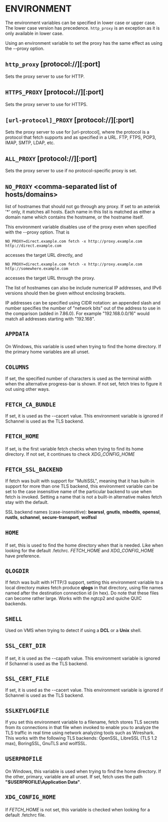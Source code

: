 <!-- Copyright (C) Daniel Stenberg, <daniel@haxx.se>, et al. -->
<!-- SPDX-License-Identifier: fetch -->
# ENVIRONMENT
The environment variables can be specified in lower case or upper case. The
lower case version has precedence. `http_proxy` is an exception as it is only
available in lower case.

Using an environment variable to set the proxy has the same effect as using
the --proxy option.

## `http_proxy` [protocol://]<host>[:port]
Sets the proxy server to use for HTTP.

## `HTTPS_PROXY` [protocol://]<host>[:port]
Sets the proxy server to use for HTTPS.

## `[url-protocol]_PROXY` [protocol://]<host>[:port]
Sets the proxy server to use for [url-protocol], where the protocol is a
protocol that fetch supports and as specified in a URL. FTP, FTPS, POP3, IMAP,
SMTP, LDAP, etc.

## `ALL_PROXY` [protocol://]<host>[:port]
Sets the proxy server to use if no protocol-specific proxy is set.

## `NO_PROXY` <comma-separated list of hosts/domains>
list of hostnames that should not go through any proxy. If set to an asterisk
'*' only, it matches all hosts. Each name in this list is matched as either a
domain name which contains the hostname, or the hostname itself.

This environment variable disables use of the proxy even when specified with
the --proxy option. That is

    NO_PROXY=direct.example.com fetch -x http://proxy.example.com
    http://direct.example.com

accesses the target URL directly, and

    NO_PROXY=direct.example.com fetch -x http://proxy.example.com
    http://somewhere.example.com

accesses the target URL through the proxy.

The list of hostnames can also be include numerical IP addresses, and IPv6
versions should then be given without enclosing brackets.

IP addresses can be specified using CIDR notation: an appended slash and
number specifies the number of "network bits" out of the address to use in the
comparison (added in 7.86.0). For example "192.168.0.0/16" would match all
addresses starting with "192.168".

## `APPDATA` <dir>
On Windows, this variable is used when trying to find the home directory. If
the primary home variables are all unset.

## `COLUMNS` <terminal width>
If set, the specified number of characters is used as the terminal width when
the alternative progress-bar is shown. If not set, fetch tries to figure it out
using other ways.

## `FETCH_CA_BUNDLE` <file>
If set, it is used as the --cacert value. This environment variable is ignored
if Schannel is used as the TLS backend.

## `FETCH_HOME` <dir>
If set, is the first variable fetch checks when trying to find its home
directory. If not set, it continues to check *XDG_CONFIG_HOME*

## `FETCH_SSL_BACKEND` <TLS backend>
If fetch was built with support for "MultiSSL", meaning that it has built-in
support for more than one TLS backend, this environment variable can be set to
the case insensitive name of the particular backend to use when fetch is
invoked. Setting a name that is not a built-in alternative makes fetch stay
with the default.

SSL backend names (case-insensitive): **bearssl**, **gnutls**, **mbedtls**,
**openssl**, **rustls**, **schannel**, **secure-transport**, **wolfssl**

## `HOME` <dir>
If set, this is used to find the home directory when that is needed. Like when
looking for the default .fetchrc. *FETCH_HOME* and *XDG_CONFIG_HOME*
have preference.

## `QLOGDIR` <directory name>
If fetch was built with HTTP/3 support, setting this environment variable to a
local directory makes fetch produce **qlogs** in that directory, using file
names named after the destination connection id (in hex). Do note that these
files can become rather large. Works with the ngtcp2 and quiche QUIC backends.

## `SHELL`
Used on VMS when trying to detect if using a **DCL** or a **Unix** shell.

## `SSL_CERT_DIR` <dir>
If set, it is used as the --capath value. This environment variable is ignored
if Schannel is used as the TLS backend.

## `SSL_CERT_FILE` <path>
If set, it is used as the --cacert value. This environment variable is ignored
if Schannel is used as the TLS backend.

## `SSLKEYLOGFILE` <filename>
If you set this environment variable to a filename, fetch stores TLS secrets
from its connections in that file when invoked to enable you to analyze the
TLS traffic in real time using network analyzing tools such as Wireshark. This
works with the following TLS backends: OpenSSL, LibreSSL (TLS 1.2 max),
BoringSSL, GnuTLS and wolfSSL.

## `USERPROFILE` <dir>
On Windows, this variable is used when trying to find the home directory. If
the other, primary, variable are all unset. If set, fetch uses the path
**"$USERPROFILE\Application Data"**.

## `XDG_CONFIG_HOME` <dir>
If *FETCH_HOME* is not set, this variable is checked when looking for a
default .fetchrc file.
